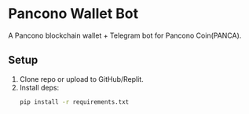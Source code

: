 # Pancono Wallet Bot

A Pancono blockchain wallet + Telegram bot for Pancono Coin(PANCA).

## Setup

1. Clone repo or upload to GitHub/Replit.
2. Install deps:
   ```bash
   pip install -r requirements.txt
